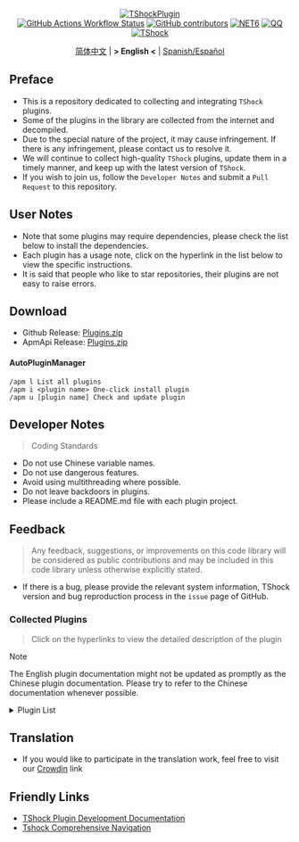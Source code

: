 <div align="center">
  
[![TShockPlugin](https://socialify.git.ci/UnrealMultiple/TShockPlugin/image?description=1&descriptionEditable=A%20TShock%20Chinese%20Plugin%20Collection%20Repository&forks=1&issues=1&language=1&logo=https%3A%2F%2Fgithub.com%2FUnrealMultiple%2FTShockPlugin%2Fblob%2Fmaster%2Ficon.png%3Fraw%3Dtrue&name=1&pattern=Circuit%20Board&pulls=1&stargazers=1&theme=Auto)](https://github.com/UnrealMultiple/TShockPlugin)  
[![GitHub Actions Workflow Status](https://img.shields.io/github/actions/workflow/status/UnrealMultiple/TShockPlugin/.github%2Fworkflows%2Fbuild.yml)](https://github.com/UnrealMultiple/TShockPlugin/actions)
[![GitHub contributors](https://img.shields.io/github/contributors/UnrealMultiple/TShockPlugin?style=flat)](https://github.com/UnrealMultiple/TShockPlugin/graphs/contributors)
[![NET6](https://img.shields.io/badge/Core-%20.NET_6-blue)](https://dotnet.microsoft.com/zh-cn/)
[![QQ](https://img.shields.io/badge/QQ-EB1923?logo=tencent-qq&logoColor=white)](https://qm.qq.com/cgi-bin/qm/qr?k=54tOesIU5g13yVBNFIuMBQ6AzjgE6f0m&jump_from=webapi&authKey=6jzafzJEqQGzq7b2mAHBw+Ws5uOdl83iIu7CvFmrfm/Xxbo2kNHKSNXJvDGYxhSW)
[![TShock](https://img.shields.io/badge/TShock5.2.0-2B579A.svg?&logo=TShock&logoColor=white)](https://github.com/Pryaxis/TShock)

[简体中文](README.md) | **&gt; English &lt;** | [Spanish/Español](README.es-ES.md)

</div>

## Preface
- This is a repository dedicated to collecting and integrating `TShock` plugins.
- Some of the plugins in the library are collected from the internet and decompiled.
- Due to the special nature of the project, it may cause infringement. If there is any infringement, please contact us to resolve it.
- We will continue to collect high-quality `TShock` plugins, update them in a timely manner, and keep up with the latest version of `TShock`.
- If you wish to join us, follow the `Developer Notes` and submit a `Pull Request` to this repository.


## User Notes

- Note that some plugins may require dependencies, please check the list below to install the dependencies.
- Each plugin has a usage note, click on the hyperlink in the list below to view the specific instructions.
- It is said that people who like to star repositories, their plugins are not easy to raise errors.

## Download

- Github Release: [Plugins.zip](https://github.com/UnrealMultiple/TShockPlugin/releases/download/V1.0.0.0/Plugins.zip)
- ApmApi Release: [Plugins.zip](http://api.terraria.ink:11434/plugin/get_all_plugins)

#### AutoPluginManager
    /apm l List all plugins
    /apm i <plugin name> One-click install plugin
    /apm u [plugin name] Check and update plugin

## Developer Notes

> Coding Standards

- Do not use Chinese variable names.
- Do not use dangerous features.
- Avoid using multithreading where possible.
- Do not leave backdoors in plugins.
- Please include a README.md file with each plugin project.

## Feedback

> Any feedback, suggestions, or improvements on this code library will be considered as public contributions and may be included in this code library unless otherwise explicitly stated.

- If there is a bug, please provide the relevant system information, TShock version and bug reproduction process in the `issue` page of GitHub.

### Collected Plugins

> Click on the hyperlinks to view the detailed description of the plugin

> [!NOTE]
> The English plugin documentation might not be updated as promptly as the Chinese plugin documentation.
> Please try to refer to the Chinese documentation whenever possible.

<Details>
<Summary>Plugin List</Summary>

| Plugin Name | Translation Percentage | Plugin Description | Dependencies |
| :-: | :-: | :-: | :-: |
| [AdditionalPylons](./src/AdditionalPylons/README.en-US.md) | 100.0% | Place more Pylons | [LazyAPI](./src/LazyAPI/README.md) |
| [AnnouncementBoxPlus](./src/AnnouncementBoxPlus/README.md) | 0.0% | Enhance Broadcast Box Functionality | [LazyAPI](./src/LazyAPI/README.md) |
| [AutoAirItem](./src/AutoAirItem/README.en-US.md) | 97.2% | Automatic trash cans | [LazyAPI](./src/LazyAPI/README.md) |
| [AutoBroadcast](./src/AutoBroadcast/README.en-US.md) | 0.0% | Automatic broadcast | [LazyAPI](./src/LazyAPI/README.md) |
| [AutoClear](./src/AutoClear/README.en-US.md) | 66.7% | Intelligent automatic cleaning | [LazyAPI](./src/LazyAPI/README.md) |
| [AutoFish](./src/AutoFish/README.en-US.md) | 98.0% | Automatic fishing | [LazyAPI](./src/LazyAPI/README.md) |
| [AutoPluginManager](./src/AutoPluginManager/README.en-US.md) | 100.0% | Update plugins automatically in one key |  |
| [AutoReset](./src/AutoReset/README.en-US.md) | 72.7% | Fully automatic reset | [LazyAPI](./src/LazyAPI/README.md) |
| [AutoStoreItems](./src/AutoStoreItems/README.en-US.md) | 98.0% | Automatic storage | [LazyAPI](./src/LazyAPI/README.md) |
| [AutoTeam](./src/AutoTeam/README.en-US.md) | 100.0% | Automatic team formation | [LazyAPI](./src/LazyAPI/README.md) |
| [Back](./src/Back/README.en-US.md) | 85.7% | Return to the point of death | [LazyAPI](./src/LazyAPI/README.md) |
| [BagPing](./src/BagPing/README.en-US.md) | 50.0% | Mark treasure bags on the map |  |
| [BanNpc](./src/BanNpc/README.en-US.md) | 90.9% | Prevent monster generation | [LazyAPI](./src/LazyAPI/README.md) |
| [BedSet](./src/BedSet/README.en-US.md) | 100.0% | Set and record respawn points | [LazyAPI](./src/LazyAPI/README.md) |
| [BetterWhitelist](./src/BetterWhitelist/README.en-US.md) | 95.2% | Whitelist plugin | [LazyAPI](./src/LazyAPI/README.md) |
| [BridgeBuilder](./src/BridgeBuilder/README.en-US.md) | 83.3% | Quick bridge building | [LazyAPI](./src/LazyAPI/README.md) |
| [BuildMaster](./src/BuildMaster/README.md) | 0.0% | Red Bean Mini Game·Master Builder Mode | [MiniGamesAPI](./src/MiniGamesAPI/README.md) |
| [CaiBot](./src/CaiBot/README.md) | 0.0% | CaiBot adapter plugin (Only support QQ) |  |
| [CaiCustomEmojiCommand](./src/CaiCustomEmojiCommand/README.en-US.md) | 0.0% | Custom emoji command | [LazyAPI](./src/LazyAPI/README.md) |
| [CaiLib](./src/CaiLib/README.md) | 0.0% | Cai's preload library | [SixLabors.ImageSharp]() |
| [CaiPacketDebug](./src/CaiPacketDebug/README.md) | 0.0% | Cai Packet Debug Tool | [LazyAPI](./src/LazyAPI/README.md) [TrProtocol]() |
| [CaiRewardChest](./src/CaiRewardChest/README.en-US.md) | 91.7% | Convert naturally generated chests into reward chests that everyone can claim once | [linq2db]() [LazyAPI](./src/LazyAPI/README.md) |
| [CGive](./src/CGive/README.en-US.md) | 93.3% | Offline commands |  |
| [Challenger](./src/Challenger/README.en-US.md) | 100.0% | Challenger mode |  |
| [Chameleon](./src/Chameleon/README.en-US.md) | 94.4% | Login before entering the server | [LazyAPI](./src/LazyAPI/README.md) |
| [ChattyBridge](./src/ChattyBridge/README.md) | 0.0% | Used for cross-server chat | [LazyAPI](./src/LazyAPI/README.md) |
| [ChestRestore](./src/ChestRestore/README.en-US.md) | 75.0% | Infinite items in resource servers |  |
| [Chireiden.TShock.Omni](https://github.com/sgkoishi/yaaiomni/blob/master/README.md) | 0.0% | Yet another misc plugin for TShock - the core part |  |
| [Chireiden.TShock.Omni.Misc](https://github.com/sgkoishi/yaaiomni/blob/master/README.md) | 0.0% | Yet another misc plugin for TShock - the miscellaneous part | [Chireiden.TShock.Omni](https://github.com/sgkoishi/yaaiomni/blob/master/README.md) |
| [CNPCShop](./src/CNPCShop/README.md) | 0.0% | Custom NPC shop |  |
| [ConsoleSql](./src/ConsoleSql/README.md) | 0.0% | Execute SQL statements in the console |  |
| [ConvertWorld](./src/ConvertWorld/README.en-US.md) | 80.0% | Convert world items by defeating monsters |  |
| [CreateSpawn](./src/CreateSpawn/README.md) | 0.0% | Spawn point building generation | [LazyAPI](./src/LazyAPI/README.md) |
| [CriticalHit](./src/CriticalHit/README.en-US.md) | 0.0% | Critical hit prompt |  |
| [Crossplay](https://github.com/UnrealMultiple/Crossplay/blob/main/README.md) | 0.0% | Allows for cross-platform play |  |
| [CustomMonster](./src/CustomMonster/README.en-US.md) | 98.4% | Customize, modify, and generate monsters and bosses  |  |
| [DamageRuleLoot](./src/DamageRuleLoot/README.en-US.md) | 96.7% | Determine the drop treasure bag based on the ratio of damage and transfer damage calculation |  |
| [DamageStatistic](./src/DamageStatistic/README.md) | 0.0% | Display damage caused by each player after each boss fight |  |
| [DataSync](./src/DataSync/README.md) | 0.0% | Progress synchronization |  |
| [DeathDrop](./src/DeathDrop/README.md) | 0.0% | Random and custom loot upon monster death |  |
| [DisableMonsLoot](./src/DisableMonsLoot/README.md) | 0.0% | Prohibit monster loot |  |
| [DonotFuck](./src/DonotFuck/README.en-US.md) | 95.2% | Prevent swearing | [LazyAPI](./src/LazyAPI/README.md) |
| [DTEntryBlock](./src/DTEntryBlock/README.md) | 0.0% | Prevent entry into dungeons or temples |  |
| [Dummy](./src/Dummy/README.md) | 0.0% | Dummy client | [LazyAPI](./src/LazyAPI/README.md) [TrProtocol]() |
| [DumpTerrariaID](./src/DumpTerrariaID/README.md) | 0.0% | Dump Terraria IDs |  |
| [DwTP](./src/DwTP/README.en-US.md) | 92.9% | Positioning Teleport |  |
| [Economics.Deal](./src/Economics.Deal/README.en-US.md) | 92.0% | Trading plugin | [EconomicsAPI](./src/EconomicsAPI/README.en-US.md) |
| [Economics.NPC](./src/Economics.NPC/README.en-US.md) | 0.0% | Custom monster rewards | [EconomicsAPI](./src/EconomicsAPI/README.en-US.md) |
| [Economics.Projectile](./src/Economics.Projectile/README.en-US.md) | 0.0% | Custom projectiles | [EconomicsAPI](./src/EconomicsAPI/README.en-US.md) [Economics.RPG](./src/Economics.RPG/README.en-US.md) |
| [Economics.Regain](./src/Economics.Regain/README.en-US.md) | 85.7% | Item recycling | [EconomicsAPI](./src/EconomicsAPI/README.en-US.md) |
| [Economics.RPG](./src/Economics.RPG/README.en-US.md) | 89.5% | RPG plugin | [EconomicsAPI](./src/EconomicsAPI/README.en-US.md) |
| [Economics.Shop](./src/Economics.Shop/README.en-US.md) | 87.5% | Shop plugin | [EconomicsAPI](./src/EconomicsAPI/README.en-US.md) [Economics.RPG](./src/Economics.RPG/README.en-US.md) |
| [Economics.Skill](./src/Economics.Skill/README.en-US.md) | 97.8% | Skill plugin | [EconomicsAPI](./src/EconomicsAPI/README.en-US.md) [Jint]() [Economics.RPG](./src/Economics.RPG/README.en-US.md) |
| [Economics.Task](./src/Economics.Task/README.en-US.md) | 97.5% | Task plugin | [EconomicsAPI](./src/EconomicsAPI/README.en-US.md) [Economics.RPG](./src/Economics.RPG/README.en-US.md) |
| [Economics.WeaponPlus](./src/Economics.WeaponPlus/README.en-US.md) | 97.9% | Weapon enhancement | [EconomicsAPI](./src/EconomicsAPI/README.en-US.md) |
| [EconomicsAPI](./src/EconomicsAPI/README.en-US.md) | 83.3% | Economic plugin prerequisite |  |
| [EndureBoost](./src/EndureBoost/README.en-US.md) | 100.0% | Grant specified buff when the player has a certain number of items |  |
| [EssentialsPlus](./src/EssentialsPlus/README.en-US.md) | 99.2% | Additional management commands |  |
| [Ezperm](./src/Ezperm/README.en-US.md) | 75.0% | Batch change permissions |  |
| [FishShop](https://github.com/UnrealMultiple/TShockFishShop/blob/master/README.md) | 0.0% | Fish shop |  |
| [GenerateMap](./src/GenerateMap/README.md) | 0.0% | Generate map images | [CaiLib](./src/CaiLib/README.md) |
| [GolfRewards](./src/GolfRewards/README.md) | 0.0% | Golf rewards |  |
| [GoodNight](./src/GoodNight/README.md) | 0.0% | Curfew |  |
| [HardPlayerDrop](./src/HardPlayerDrop/README.md) | 0.0% | Hardcore death drops life crystals |  |
| [HelpPlus](./src/HelpPlus/README.en-US.md) | 93.3% | Fix and enhance the Help command |  |
| [History](./src/History/README.md) | 0.0% | History grid record |  |
| [HouseRegion](./src/HouseRegion/README.md) | 0.0% | Land claiming plugin | [LazyAPI](./src/LazyAPI/README.md) |
| [Invincibility](./src/Invincibility/README.md) | 0.0% | Time-limited invincibility |  |
| [ItemBox](./src/ItemBox/README.md) | 0.0% | Off-line inventory |  |
| [ItemDecoration](./src/ItemDecoration/README.en-US.md) | 0.0% | Floating message display for held items | [LazyAPI](./src/LazyAPI/README.md) |
| [ItemPreserver](./src/ItemPreserver/README.md) | 0.0% | Preserve specified items from consumption |  |
| [JourneyUnlock](./src/JourneyUnlock/README.md) | 0.0% | Unlock journey items |  |
| [Lagrange.XocMat.Adapter](./src/Lagrange.XocMat.Adapter/README.md) | 0.0% | Lagrange.XocMat Bot Adapter Plugin | [SixLabors.ImageSharp]() |
| [LazyAPI](./src/LazyAPI/README.md) | 0.0% | Plugin base library | [linq2db]() |
| [LifemaxExtra](./src/LifemaxExtra/README.en-US.md) | 0.0% | Eat more life fruits/crystals | [LazyAPI](./src/LazyAPI/README.md) |
| [ListPlugins](./src/ListPlugins/README.md) | 0.0% | List installed plugins |  |
| [MapTp](./src/MapTp/README.en-US.md) | 50.0% | Double-click on the map to teleport |  |
| [MiniGamesAPI](./src/MiniGamesAPI/README.md) | 0.0% | Bean paste mini-game API |  |
| [ModifyWeapons](./src/ModifyWeapons/README.en-US.md) | 100.0% | ModifyWeapons | [LazyAPI](./src/LazyAPI/README.md) |
| [MonsterRegen](./src/MonsterRegen/README.md) | 0.0% | Monster progress regeneration |  |
| [MusicPlayer](./src/MusicPlayer/README.md) | 0.0% | Simple music player |  |
| [Noagent](./src/Noagent/README.md) | 0.0% | Prohibit proxy IP from entering |  |
| [NormalDropsBags](./src/NormalDropsBags/README.md) | 0.0% | Drop treasure bags at normal difficulty |  |
| [OnlineGiftPackage](./src/OnlineGiftPackage/README.md) | 0.0% | Online gift package |  |
| [PacketsStop](./src/PacketsStop/README.md) | 0.0% | Packet interception |  |
| [PermaBuff](./src/PermaBuff/README.md) | 0.0% | Permanent buff |  |
| [PerPlayerLoot](./src/PerPlayerLoot/README.en-US.md) | 85.7% | Separate chest for player loot |  |
| [PersonalPermission](./src/PersonalPermission/README.md) | 0.0% | Set permissions individually for players |  |
| [Platform](./src/Platform/README.md) | 0.0% | Determine player device |  |
| [PlayerManager](https://github.com/UnrealMultiple/TShockPlayerManager/blob/master/README.md) | 0.0% | Hufang's player manager |  |
| [PlayerRandomSwapper](./src/PlayerRandomSwapper/README.en-US.md) | 97.0% | Random Player Position Swap | [LazyAPI](./src/LazyAPI/README.md) |
| [PlayerSpeed](./src/PlayerSpeed/README.en-US.md) | 100.0% | Enable players to achieve a two-stage sprint | [LazyAPI](./src/LazyAPI/README.md) |
| [ProgressBag](./src/ProgressBag/README.md) | 0.0% | Progress gift pack |  |
| [ProgressControls](./src/ProgressControls/README.md) | 0.0% | Planbook (Automate server control) |  |
| [ProgressRestrict](./src/ProgressRestrict/README.md) | 0.0% | Super progress detection | [DataSync](./src/DataSync/README.md) |
| [ProxyProtocolSocket](./src/ProxyProtocolSocket/README.md) | 100.0% | Accept proxy protocol connections |  |
| [PvPer](./src/PvPer/README.md) | 0.0% | Duel system |  |
| [RainbowChat](./src/RainbowChat/README.md) | 97.0% | Random chat color |  |
| [RandomBroadcast](./src/RandomBroadcast/README.md) | 0.0% | Random broadcast |  |
| [RandRespawn](./src/RandRespawn/README.en-US.md) | 0.0% | Random spawn point |  |
| [RealTime](./src/RealTime/README.md) | 0.0% | Synchronize server time with real time |  |
| [RebirthCoin](./src/RebirthCoin/README.en-US.md) | 83.3% | Consume designated items to revive player |  |
| [RecipesBrowser](./src/RecipesBrowser/README.md) | 0.0% | Crafting table |  |
| [ReFishTask](./src/ReFishTask/README.en-US.md) | 50.0% | Automatically refresh fisherman tasks |  |
| [RegionView](./src/RegionView/README.md) | 0.0% | Display area boundaries |  |
| [Respawn](./src/Respawn/README.md) | 0.0% | Respawn at the death place |  |
| [RestInventory](./src/RestInventory/README.md) | 0.0% | Provide REST query backpack interface |  |
| [RolesModifying](./src/RolesModifying/README.md) | 0.0% | Modify player backpack |  |
| [Sandstorm](./src/Sandstorm/README.md) | 0.0% | Toggle sandstorm |  |
| [ServerTools](./src/ServerTools/README.en-US.md) | 0.0% | Server management tools | [LazyAPI](./src/LazyAPI/README.md) [linq2db]() |
| [SessionSentinel](./src/SessionSentinel/README.md) | 0.0% | Handle players not sending data packets for a long time |  |
| [ShortCommand](./src/ShortCommand/README.md) | 0.0% | Short command |  |
| [ShowArmors](./src/ShowArmors/README.md) | 0.0% | Display equipment bar |  |
| [SignInSign](./src/SignInSign/README.md) | 0.0% | Signboard login plugin |  |
| [SimultaneousUseFix](./src/SimultaneousUseFix/README.md) | 0.0% | Solve problems like stuck double hammer and star spin machine gun | [Chireiden.TShock.Omni](https://github.com/sgkoishi/yaaiomni/blob/master/README.md) |
| [SmartRegions](./src/SmartRegions/README.md) | 0.0% | Smart regions |  |
| [SpawnInfra](./src/SpawnInfra/README.md) | 0.0% | Generate basic infrastructure |  |
| [SpclPerm](./src/SpclPerm/README.md) | 0.0% | Server owner privileges |  |
| [StatusTextManager](./src/StatusTextManager/README.md) | 0.0% | PC status text management plugin |  |
| [SurfaceBlock](./src/SurfaceBlock/README.en-US.md) | 66.7% | Prohibit surface projectiles | [LazyAPI](./src/LazyAPI/README.md) |
| [SwitchCommands](./src/SwitchCommands/README.md) | 0.0% | Execute commands in region |  |
| [TeleportRequest](./src/TeleportRequest/README.en-US.md) | 96.9% | Teleport request |  |
| [TimeRate](./src/TimeRate/README.en-US.md) | 95.2% | modifying time acceleration using commands, and supporting player sleep to trigger events. |  |
| [TimerKeeper](./src/TimerKeeper/README.en-US.md) | 50.0% | Save timer state |  |
| [TownNPCHomes](./src/TownNPCHomes/README.en-US.md) | 100.0% | NPC quick home |  |
| [TShockConfigMultiLang](./src/TShockConfigMultiLang/README.en-US.md) | 0.0% | TShock configuration language localization | [LazyAPI](./src/LazyAPI/README.md) |
| [UnseenInventory](./src/UnseenInventory/README.md) | 0.0% | Allows the server to generate items that are normally 'unobtainable' |  |
| [VBY.Common](https://github.com/UnrealMultiple/MyPlugin/blob/master/docs/VBY.Common.md) | 0.0% | Foundation library for VBY plugins |  |
| [VBY.GameContentModify](https://github.com/UnrealMultiple/MyPlugin/blob/master/docs/VBY.GameContentModify.md) | 0.0% | Customizable modifications for certain game content (super) | [VBY.Common](https://github.com/UnrealMultiple/MyPlugin/blob/master/docs/VBY.Common.md) |
| [VBY.OtherCommand](https://github.com/UnrealMultiple/MyPlugin/blob/master/docs/VBY.OtherCommand.md) | 0.0% | Provide some other auxiliary commands | [VBY.Common](https://github.com/UnrealMultiple/MyPlugin/blob/master/docs/VBY.Common.md) |
| [VBY.PluginLoader](https://github.com/UnrealMultiple/MyPlugin/blob/master/docs/VBY.PluginLoader.md) | 0.0% | A plugin loader that allows hot reloading |  |
| [VeinMiner](./src/VeinMiner/README.en-US.md) | 93.3% | Chain mining |  |
| [VotePlus](./src/VotePlus/README.en-US.md) | 98.6% | Multi-function voting |  |
| [WeaponPlus](./src/WeaponPlus/README.md) | 0.0% | Weapon enhancement coin version |  |
| [WikiLangPackLoader](./src/WikiLangPackLoader/README.md) | 0.0% | Load Chinese Wiki language pack for server |  |
| [WorldModify](https://github.com/UnrealMultiple/TShockWorldModify/blob/master/README.md) | 0.0% | World editor, can modify most of the world parameters |  |
| [ZHIPlayerManager](./src/ZHIPlayerManager/README.en-US.md) | 92.4% | zZhi's player management plugin |  |

</Details>

## Translation

- If you would like to participate in the translation work, feel free to visit our [Crowdin](https://crowdin.com/project/tshock-chinese-plugin) link

## Friendly Links

- [TShock Plugin Development Documentation](https://github.com/ACaiCat/TShockPluginDocument)
- [Tshock Comprehensive Navigation](https://github.com/UnrealMultiple/Tshock-nav)

